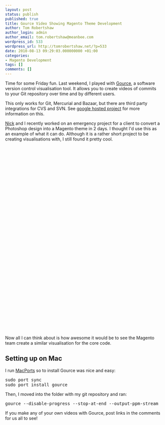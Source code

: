 ```yaml
---
layout: post
status: publish
published: true
title: Gource Video Showing Magento Theme Development
author: Tom Robertshaw
author_login: admin
author_email: tom.robertshaw@meanbee.com
wordpress_id: 533
wordpress_url: http://tomrobertshaw.net/?p=533
date: 2010-08-13 09:29:03.000000000 +01:00
categories:
- Magento Development
tags: []
comments: []
---
```

Time for some Friday fun.  Last weekend, I played with <a href="http://code.google.com/p/gource/">Gource</a>, a software version control visualisation tool.  It allows you to create videos of commits to your Git repository over time and by different users.

This only works for Git, Mercurial and Bazaar, but there are third party integrations for CVS and SVN.  See <a href="http://code.google.com/p/gource/">google hosted project</a> for more information on this.

<a href="http://www.nicksays.co.uk/">Nick</a> and I recently worked on an emergency project for a client to convert a Photoshop design into a Magento theme in 2 days.  I thought I'd use this as an example of what it can do.  Although it is a rather short project to be creating visualisations with, I still found it pretty cool.

<object width="800" height="600" class="aligncenter"><param name="allowfullscreen" value="true" /><param name="allowscriptaccess" value="always" /><param name="movie" value="http://vimeo.com/moogaloop.swf?clip_id=14097573&amp;server=vimeo.com&amp;show_title=1&amp;show_byline=1&amp;show_portrait=0&amp;color=ff9933&amp;fullscreen=1&amp;autoplay=0&amp;loop=0" /><embed src="http://vimeo.com/moogaloop.swf?clip_id=14097573&amp;server=vimeo.com&amp;show_title=1&amp;show_byline=1&amp;show_portrait=0&amp;color=ff9933&amp;fullscreen=1&amp;autoplay=0&amp;loop=0" type="application/x-shockwave-flash" allowfullscreen="true" allowscriptaccess="always" width="800" height="600"></embed></object>

Now all I can think about is how awesome it would be to see the Magento team create a similar visualisation for the core code.  

<h2>Setting up on Mac</h2>

I run <a href="http://www.macports.org/">MacPorts</a> so to install Gource was nice and easy:

<pre lang="text">
sudo port sync
sudo port install gource
</pre>

Then, I moved into the folder with my git repository and ran:

<pre lang="text">
gource --disable-progress --stop-at-end --output-ppm-stream - | ffmpeg -y -fpre /path/to/libx264-default.ffpreset -b 3000K -r 60 -f image2pipe -vcodec ppm -i - -vcodec libx264 gource.mp4
</pre>

If you make any of your own videos with Gource, post links in the comments for us all to see!
